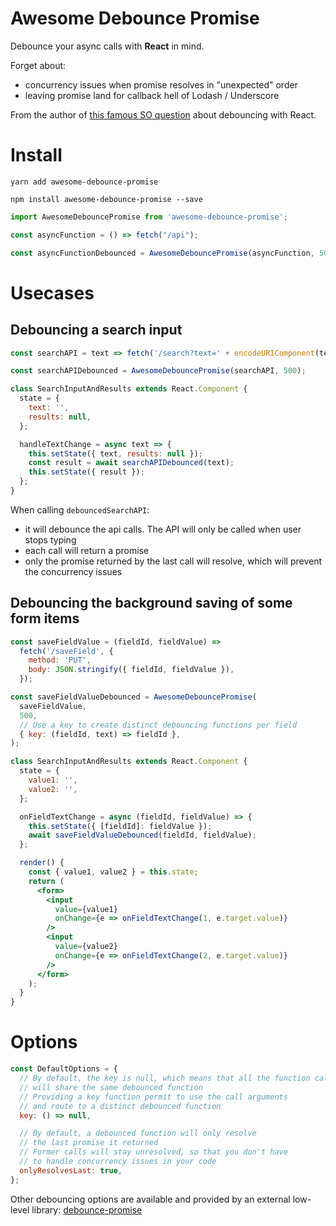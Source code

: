 # Awesome Debounce Promise

Debounce your async calls with **React** in mind.

Forget about:

- concurrency issues when promise resolves in "unexpected" order
- leaving promise land for callback hell of Lodash / Underscore

From the author of [this famous SO question](https://stackoverflow.com/a/28046731/82609) about debouncing with React.

# Install

`yarn add awesome-debounce-promise`

`npm install awesome-debounce-promise --save`


```jsx harmony
import AwesomeDebouncePromise from 'awesome-debounce-promise';

const asyncFunction = () => fetch("/api");

const asyncFunctionDebounced = AwesomeDebouncePromise(asyncFunction, 500, options)
```

# Usecases

## Debouncing a search input

```jsx harmony
const searchAPI = text => fetch('/search?text=' + encodeURIComponent(text));

const searchAPIDebounced = AwesomeDebouncePromise(searchAPI, 500);

class SearchInputAndResults extends React.Component {
  state = {
    text: '',
    results: null,
  };

  handleTextChange = async text => {
    this.setState({ text, results: null });
    const result = await searchAPIDebounced(text);
    this.setState({ result });
  };
}
```

When calling `debouncedSearchAPI`:

- it will debounce the api calls. The API will only be called when user stops typing
- each call will return a promise
- only the promise returned by the last call will resolve, which will prevent the concurrency issues

## Debouncing the background saving of some form items

```jsx harmony
const saveFieldValue = (fieldId, fieldValue) =>
  fetch('/saveField', {
    method: 'PUT',
    body: JSON.stringify({ fieldId, fieldValue }),
  });

const saveFieldValueDebounced = AwesomeDebouncePromise(
  saveFieldValue,
  500,
  // Use a key to create distinct debouncing functions per field
  { key: (fieldId, text) => fieldId },
);

class SearchInputAndResults extends React.Component {
  state = {
    value1: '',
    value2: '',
  };

  onFieldTextChange = async (fieldId, fieldValue) => {
    this.setState({ [fieldId]: fieldValue });
    await saveFieldValueDebounced(fieldId, fieldValue);
  };

  render() {
    const { value1, value2 } = this.state;
    return (
      <form>
        <input
          value={value1}
          onChange={e => onFieldTextChange(1, e.target.value)}
        />
        <input
          value={value2}
          onChange={e => onFieldTextChange(2, e.target.value)}
        />
      </form>
    );
  }
}
```

# Options

```jsx harmony
const DefaultOptions = {
  // By default, the key is null, which means that all the function calls
  // will share the same debounced function
  // Providing a key function permit to use the call arguments
  // and route to a distinct debounced function
  key: () => null,

  // By default, a debounced function will only resolve
  // the last promise it returned
  // Former calls will stay unresolved, so that you don't have
  // to handle concurrency issues in your code
  onlyResolvesLast: true,
};
```

Other debouncing options are available and provided by an external low-level library: [debounce-promise](https://github.com/bjoerge/debounce-promise)
